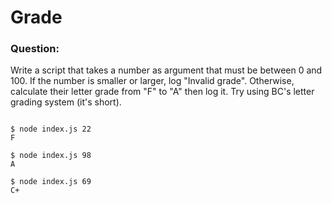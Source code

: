 # Grade

### Question:

Write a script that takes a number as argument that must be between 0 and 100. If the number is smaller or larger, log "Invalid grade". Otherwise, calculate their letter grade from "F" to "A" then log it. Try using BC's letter grading system (it's short).


```

$ node index.js 22
F

$ node index.js 98
A

$ node index.js 69
C+
```